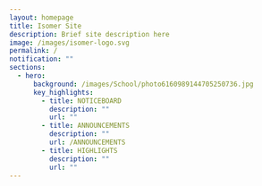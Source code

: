 ```yaml
---
layout: homepage
title: Isomer Site
description: Brief site description here
image: /images/isomer-logo.svg
permalink: /
notification: ""
sections:
  - hero:
      background: /images/School/photo6160989144705250736.jpg
      key_highlights:
        - title: NOTICEBOARD
          description: ""
          url: ""
        - title: ANNOUNCEMENTS
          description: ""
          url: /ANNOUNCEMENTS
        - title: HIGHLIGHTS
          description: ""
          url: ""
---
```

